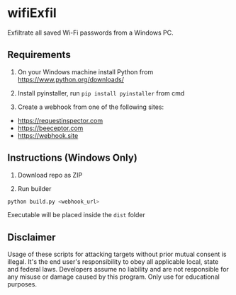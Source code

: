 # wifiExfil

Exfiltrate all saved Wi-Fi passwords from a Windows PC.

## Requirements

1. On your Windows machine install Python from https://www.python.org/downloads/

2. Install pyinstaller, run `pip install pyinstaller` from cmd

3. Create a webhook from one of the following sites:
- https://requestinspector.com
- https://beeceptor.com
- https://webhook.site

## Instructions (Windows Only)
1. Download repo as ZIP

2. Run builder
```bash
python build.py <webhook_url>
```
Executable will be placed inside the `dist` folder

## Disclaimer
Usage of these scripts for attacking targets without prior mutual consent is illegal. It's the end user's responsibility to obey all applicable local, state and federal laws. Developers assume no liability and are not responsible for any misuse or damage caused by this program. Only use for educational purposes.